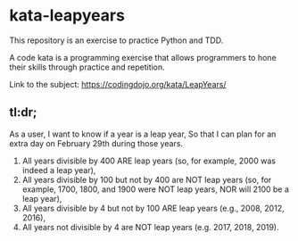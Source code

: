 # kata-leapyears

This repository is an exercise to practice Python and TDD.

A code kata is a programming exercise that allows programmers to hone their skills through practice and repetition.

Link to the subject: https://codingdojo.org/kata/LeapYears/

## tl:dr;

As a user, I want to know if a year is a leap year, So that I can plan for an extra day on February 29th during those years.

1) All years divisible by 400 ARE leap years (so, for example, 2000 was indeed a leap year),
2) All years divisible by 100 but not by 400 are NOT leap years (so, for example, 1700, 1800, and 1900 were NOT leap years, NOR will 2100 be a leap year),
3) All years divisible by 4 but not by 100 ARE leap years (e.g., 2008, 2012, 2016),
4) All years not divisible by 4 are NOT leap years (e.g. 2017, 2018, 2019).

